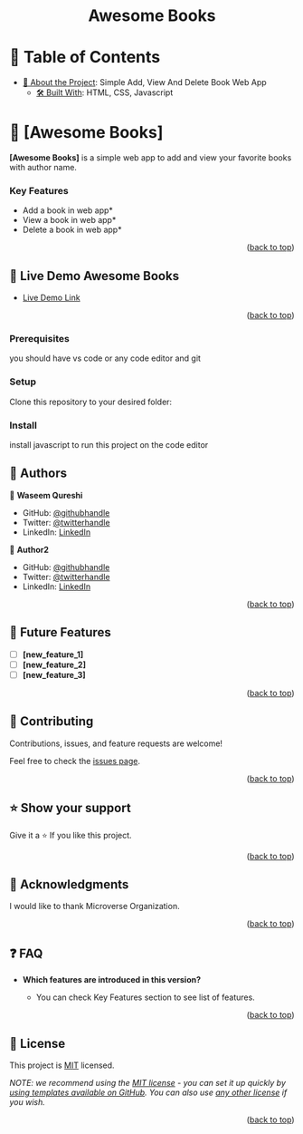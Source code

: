 <div align="center">

  <h1><b>Awesome Books</b></h1>

</div>

<!-- TABLE OF CONTENTS -->

# 📗 Table of Contents

- [📖 About the Project](#about-project): Simple Add, View And Delete Book Web App
  - [🛠 Built With](#Html,css,javascript): HTML, CSS, Javascript


<!-- PROJECT DESCRIPTION -->

# 📖 [Awesome Books] <a name="about-project"></a>

**[Awesome Books]** is a simple web app to add and view your favorite books with author name.

### Key Features <a name="key-features"></a>

* Add a book in web app*
* View a book in web app*
* Delete a book in web app*


<p align="right">(<a href="#readme-top">back to top</a>)</p>

<!-- LIVE DEMO -->

## 🚀 Live Demo <a name="https://waseemqureshi2020.github.io/Awesome-Books-App/">Awesome Books</a>

- [Live Demo Link](https://waseemqureshi2020.github.io/Awesome-Books-App/)

<p align="right">(<a href="#readme-top">back to top</a>)</p>

### Prerequisites
you should have vs code or any code editor and git


<!--
Example command:

```sh
 gem install rails
```
 -->

### Setup

Clone this repository to your desired folder:

<!--
Example commands:

```sh
  cd my-folder
  git clone git@github.com:myaccount/my-project.git
```
--->

### Install
install javascript to run this project on the code editor

<!--
Example command:

```sh
  cd my-project
  gem install
```
--->


<!-- AUTHORS -->

## 👥 Authors <a name="Waseem Qureshi"></a>

👤 **Waseem Qureshi**

- GitHub: [@githubhandle](https://github.com/waseemqureshi2020)
- Twitter: [@twitterhandle](https://twitter.com/WASEEMQ2020)
- LinkedIn: [LinkedIn](https://www.linkedin.com/m/in/xfitness-x-784212244)

👤 **Author2**

- GitHub: [@githubhandle](https://github.com/githubhandle)
- Twitter: [@twitterhandle](https://twitter.com/twitterhandle)
- LinkedIn: [LinkedIn](https://www.linkedin.com/in/waseem-qureshi-2231741a2/)

<p align="right">(<a href="#readme-top">back to top</a>)</p>

## 🔭 Future Features <a name="future-features"></a>

- [ ] **[new_feature_1]**
- [ ] **[new_feature_2]**
- [ ] **[new_feature_3]**

<p align="right">(<a href="#readme-top">back to top</a>)</p>

<!-- CONTRIBUTING -->

## 🤝 Contributing <a name="contributing"></a>

Contributions, issues, and feature requests are welcome!

Feel free to check the [issues page](../../issues/).

<p align="right">(<a href="#readme-top">back to top</a>)</p>

<!-- SUPPORT -->

## ⭐️ Show your support <a name="support"></a>

Give it a ⭐️ If you like this project.

<p align="right">(<a href="#readme-top">back to top</a>)</p>

<!-- ACKNOWLEDGEMENTS -->

## 🙏 Acknowledgments <a name="acknowledgements"></a>



I would like to thank Microverse Organization.

<p align="right">(<a href="#readme-top">back to top</a>)</p>

<!-- FAQ (optional) -->

## ❓ FAQ <a name="faq"></a>

- **Which features are introduced in this version?**

  - You can check Key Features section to see list of features.

<p align="right">(<a href="#readme-top">back to top</a>)</p>

<!-- LICENSE -->

## 📝 License <a name="license"></a>

This project is [MIT](./LICENSE) licensed.

_NOTE: we recommend using the [MIT license](https://choosealicense.com/licenses/mit/) - you can set it up quickly by [using templates available on GitHub](https://docs.github.com/en/communities/setting-up-your-project-for-healthy-contributions/adding-a-license-to-a-repository). You can also use [any other license](https://choosealicense.com/licenses/) if you wish._

<p align="right">(<a href="#readme-top">back to top</a>)</p>